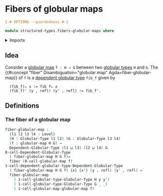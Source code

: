 # Fibers of globular maps

```agda
{-# OPTIONS --guardedness #-}

module structured-types.fibers-globular-maps where
```

<details><summary>Imports</summary>

```agda
open import foundation.dependent-pair-types
open import foundation.fibers-of-maps
open import foundation.identity-types
open import foundation.universe-levels

open import structured-types.dependent-globular-types
open import structured-types.globular-maps
open import structured-types.globular-types
```

</details>

## Idea

Consider a [globular map](structured-types.globular-maps.md) `f : H → G` between two [globular types](structured-types.globular-types.md) `H` and `G`. The {{#concept "fiber" Disambiguation="globular map" Agda=fiber-globular-map}} of `f` is a [dependent globular type](structured-types.dependent-globular-types.md) `fib_f` given by

```text
  (fib_f)₀ x := fib f₀ x
  (fib_f)' (y , refl) (y' , refl) := fib_f'.
```

## Definitions

### The fiber of a globular map

```agda
fiber-globular-map :
  {l1 l2 l3 l4 : Level}
  (H : Globular-Type l1 l2) (G : Globular-Type l3 l4)
  (f : globular-map H G) →
  Dependent-Globular-Type (l1 ⊔ l3) (l2 ⊔ l4) G
0-cell-Dependent-Globular-Type
  ( fiber-globular-map H G f)=
  fiber (0-cell-globular-map f)
1-cell-dependent-globular-type-Dependent-Globular-Type
  ( fiber-globular-map H G f) {x} {x'} (y , refl) (y' , refl) =
  fiber-globular-map
    ( 1-cell-globular-type-Globular-Type H y y')
    ( 1-cell-globular-type-Globular-Type G _ _)
    ( 1-cell-globular-map-globular-map f)
```
